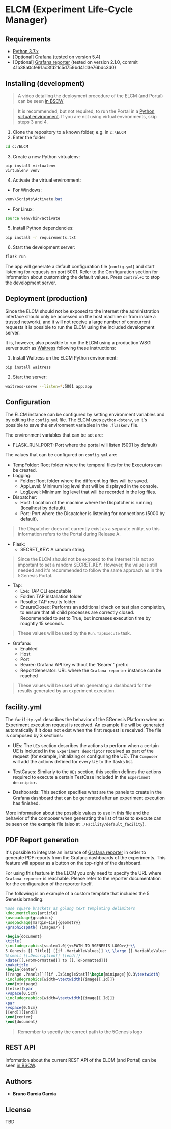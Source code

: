 # ELCM (Experiment Life-Cycle Manager)

## Requirements

 - [Python 3.7.x](https://www.python.org)
 - [Optional] [Grafana](https://grafana.com/) (tested on version 5.4)
 - [Optional] [Grafana reporter](https://github.com/IzakMarais/reporter) (tested on version 2.1.0, commit 41b38a0cfe91ac3fd21c5d759bd41d3e76bdc3d0)

## Installing (development)
> A video detailing the deployment procedure of the ELCM (and Portal) can be seen [in BSCW](https://bscw.fokus.fraunhofer.de/bscw/bscw.cgi/d3208170/Coordinationlayer_call20190422.mp4)

> It is recommended, but not required, to run the Portal in a [Python virtual environment](https://virtualenv.pypa.io/en/stable/).
> If you are not using virtual environments, skip steps 3 and 4.

1. Clone the repository to a known folder, e.g. in `c:\ELCM` 
2. Enter the folder
```bash
cd c:/ELCM
```
3. Create a new Python virtualenv:
```bash
pip install virtualenv
virtualenv venv
```
4. Activate the virtual environment:
- For Windows:
```powershell
venv\Scripts\Activate.bat
```
- For Linux:
```bash
source venv/bin/activate
```
5. Install Python dependencies:
```bash
pip install -r requirements.txt
```

6. Start the development server:
```bash
flask run
```
The app will generate a default configuration file (`config.yml`) and start listening for requests on port 5001.
Refer to the Configuration section for information about customizing the default values.
Press `Control+C` to stop the development server.

## Deployment (production)

Since the ELCM should not be exposed to the Internet (the administration interface should only be accessed on the host 
machine or from inside a trusted network), and it will not receive a large number of concurrent requests it is possible 
to run the ELCM using the included development server. 

It is, however, also possible to run the ELCM using a production WSGI server such as [Waitress](https://github.com/Pylons/waitress) 
following these instructions:

1. Install Waitress on the ELCM Python environment:
```bash
pip install waitress
```
2. Start the server:
```bash
waitress-serve --listen=*:5001 app:app
```

## Configuration

The ELCM instance can be configured by setting environment variables and by editing the `config.yml` file. The ELCM uses
`python-dotenv`, so it's possible to save the environment variables in the `.flaskenv` file.

The environment variables that can be set are:
* FLASK_RUN_PORT: Port where the portal will listen (5001 by default)

The values that can be configured on `config.yml` are:
* TempFolder: Root folder where the temporal files for the Executors can be created.
* Logging:
    * Folder: Root folder where the different log files will be saved.
    * AppLevel: Minimum log level that will be displayed in the console.
    * LogLevel: Minimum log level that will be recorded in the log files.
* Dispatcher:
    * Host: Location of the machine where the Dispatcher is running (localhost by default).
    * Port: Port where the Dispatcher is listening for connections (5000 by default).
> The Dispatcher does not currently exist as a separate entity, so this information refers to the Portal during Release A.
* Flask:
    * SECRET_KEY: A random string.
> Since the ELCM should not be exposed to the Internet it is not so important to set a random SECRET_KEY. However, the 
value is still needed and it's recommended to follow the same approach as in the 5Genesis Portal.
* Tap: 
    * Exe: TAP CLI executable
    * Folder: TAP installation folder
    * Results: TAP results folder
    * EnsureClosed: Performs an additional check on test plan completion, to ensure that all child processes are 
    correctly closed. Recommended to set to True, but increases execution time by roughtly 15 seconds.
> These values will be used by the `Run.TapExecute` task.
* Grafana:
    * Enabled
    * Host
    * Port
    * Bearer: Grafana API key without the 'Bearer ' prefix
    * ReportGenerator: URL where the `Grafana reporter` instance can be reached
> These values will be used when generating a dashboard for the results generated by an experiment execution.

## facility.yml

The `facility.yml` describes the behavior of the 5Genesis Platform when an Experiment execution request is received.
An example file will be generated automatically if it does not exist when the first request is received. The file is
composed by 3 sections:

* UEs: The `UEs` section describes the actions to perform when a certain UE is included in the `Experiment descriptor` received
as part of the request (for example, initializing or configuring the UE). The `Composer` will add the actions defined for 
every UE to the Tasks list.

* TestCases: Similarly to the `UEs` section, this section defines the actions required to execute a certain TestCase included in the
`Experiment descriptor`.

* Dashboards: This section specifies what are the panels to create in the Grafana dashboard that can be generated after an experiment
execution has finished.

More information about the possible values to use in this file and the behavior of the composer when generating the list
of tasks to execute can be seen on the example file (also at `./Facility/default_facility`). 

## PDF Report generation

It's possible to integrate an instance of [Grafana reporter](https://github.com/IzakMarais/reporter) in order to 
generate PDF reports from the Grafana dashboards of the experiments. This feature will appear as a button on the 
top-right of the dashboard.

For using this feature in the ELCM you only need to specify the URL where `Grafana reporter` is reachable. Please refer 
to the reporter documentation for the configuration of the reporter itself. 

The following is an example of a custom template that includes the 5 Genesis branding:

```tex
%use square brackets as golang text templating delimiters
\documentclass{article}
\usepackage{graphicx}
\usepackage[margin=1in]{geometry}
\graphicspath{ {images/} }

\begin{document}
\title{
\includegraphics[scale=1.0]{<<PATH TO 5GENESIS LOGO>>}~\\
5 Genesis [[.Title]] [[if .VariableValues]] \\ \large [[.VariableValues]] [[end]] [[if .Description]] 
%\small [[.Description]] [[end]]}
\date{[[.FromFormatted]] to [[.ToFormatted]]}
\maketitle
\begin{center}
[[range .Panels]][[if .IsSingleStat]]\begin{minipage}{0.3\textwidth}
\includegraphics[width=\textwidth]{image[[.Id]]}
\end{minipage}
[[else]]\par
\vspace{0.5cm}
\includegraphics[width=\textwidth]{image[[.Id]]}
\par
\vspace{0.5cm}
[[end]][[end]]
\end{center}
\end{document}
```
> Remember to specify the correct path to the 5Genesis logo

## REST API

Information about the current REST API of the ELCM (and Portal) can be seen [in BSCW](https://bscw.fokus.fraunhofer.de/bscw/bscw.cgi/d3228781/OpenAPIv1.docx).

## Authors

* **Bruno Garcia Garcia**

## License

TBD